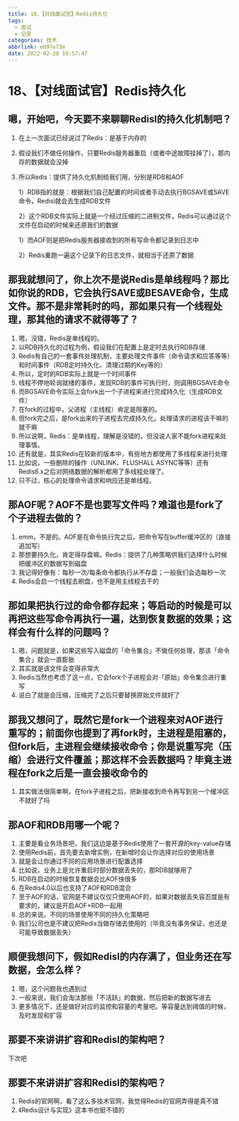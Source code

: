 ```yaml
---
title: 18、【对线面试官】Redis持久化
tags:
  - 面试
  - 记录
categories: 技术
abbrlink: eb97ef3e
date: 2022-02-28 19:57:47
---
```

# 18、【对线面试官】Redis持久化

## 嗯，开始吧，今天要不来聊聊Redisl的持久化机制吧？

1. 在上一次面试已经说过了Redis：是基于内存的

2. 假设我们不做任何操作，只要Redis服务器重启（或者中途故障挂掉了），那内存的数据就会没掉

3. 所以Redis：提供了持久化机制给我们用，分别是RDB和AOF

   1）RDB指的就是：根据我们自己配置的时间或者手动去执行BGSAVE或SAVE命令，Redisi就会去生成RDB文件

   2）这个RDB文件实际上就是一个经过压缩的二进制文件，Redis可以通过这个文件在启动的时候来还原我们的数据

   1）而AOF则是把Redis服务器接收到的所有写命令都记录到日志中

   2）Redis重跑一遍这个记录下的日志文件，就相当于还原了数据

## 那我就想问了，你上次不是说Redis是单线程吗？那比如你说的RDB，它会执行SAVE或BESAVE命令，生成文件。那不是非常耗时的吗，那如果只有一个线程处理，那其他的请求不就得等了？

1. 嗯，没错，Redis是单线程的。
2. 以RDB持久化的过程为例，假设我们在配置上是定时去执行RDB存储
3. Redis有自己的一套事件处理机制，主要处理文件事件（命令请求和应答等等）和时间事件（RDB定时持久化、清理过期的Key等的）
4. 所以，定时的RDB实际上就是一个时间事件
5. 线程不停地轮询就绪的事件，发现RDB的事件可执行时，则调用BGSAVE命令
6. 而BGSAVE命令实际上会fork出一个子进程来进行完成持久化（生成RDB文件）
7. 在fork的过程中，父进程（主线程）肯定是阻塞的。
8. 但fork完之后，是fork出来的子进程去完成持久化。处理请求的进程该干嘛的就干嘛
9. 所以说啊，Redis：是单线程，理解是没错的，但没说人家不能fork进程来处理事情。
10. 还有就是，其实Redis在较新的版本中，有些地方都使用了多线程来进行处理
11. 比如说，一些删除的操作（UNLINK、FLUSHALL ASYNC等等）还有Redis6.x之后对网络数据的解析都用了多线程处理了。
12. 只不过，核心的处理命令请求和响应还是单线程。

## 那AOF呢？AOF不是也要写文件吗？难道也是fork了个子进程去做的？

1. emm，不是的。AOF是在命令执行完之后，把命令写在buffer缓冲区的（直接追加写）
2. 那想要持久化，肯定得存盘嘛。Redis：提供了几种策略供我们选择什么时候把缓冲区的数据写到磁盘
3. 我记得好像有：每秒一次/每条命令都执行从不存盘；一般我们会选每秒一次
4. Redis会启一个线程去刷盘，也不是用主线程去干的

## 那如果把执行过的命令都存起来；等启动的时候是可以再把这些写命令再执行一遍，达到恢复数据的效果；这样会有什么样的问题吗？

1. 嗯，问题就是，如果这些写入磁盘的「命令集合」不做任何处理，那该「命令集合」就会一直膨胀
2. 其实就是该文件会变得非常大
3. Redis当然也考虑了这一点，它会fork个子进程会对「原始」命令集合进行重写
4. 说白了就是会压缩，压缩完了之后只要替换原始文件就好了

## 那我又想问了，既然它是fork一个进程来对AOF进行重写的；前面你也提到了再fork时，主进程是阻塞的，但fork后，主进程会继续接收命令；你是说重写完（压缩）会进行文件覆盖；那这样不会丢数据吗？毕竟主进程在fork之后是一直会接收命令的

1. 其实做法很简单啊，在fork子进程之后，把新接收到命令再写到另一个缓冲区不就好了吗

## 那AOF和RDB用哪一个呢？

1. 主要是看业务场景吧，我们这边是基于Redis使用了一套开源的key-value存储
2. 使用Redis前，首先要去新增实例，在新增时会让你选择对应的使用场景
3. 就是会让你通过不同的应用场景进行配置选择
4. 比如说，业务上是允许重启时部分数据丢失的，那RDB就够用了
5. RDB在启动的时候恢复数据会比AOF快很多
6. 在Redis4.0以后也支持了AOF和RDB混合
7. 至于AOF的话，官网是不建议仅仅只使用AOF的，如果对数据丢失容忍度是有要求的，建议是开启AOF+RDB一起用
8. 总的来说，不同的场景使用不同的持久化策略吧
9. 我们公司也是不建议把Redis当做存储去使用的（毕竟没有事务保证，也还是可能导致数据丢失）

## 顺便我想问下，假如Redisl的内存满了，但业务还在写数据，会怎么样？

1. 嗯，这个问题我也遇到过
2. 一般来说，我们会淘汰那些「不活跃」的数据，然后把新的数据写进去
3. 更多情况下，还是做好对应的监控和容量的考量吧。等容量达到阈值的时候，及时发现和扩容

## 那要不来讲讲扩容和Redisl的架构吧？

下次吧

## 那要不来讲讲扩容和Redisl的架构吧？

1. Redis的官网啊，看了这么多技术官网，我觉得Redis的官网弄得是真不错
2. 《Redis设计与实现》这本书也挺不错的